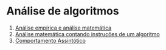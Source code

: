 # Análise de algoritmos

1. [Análise empírica e análise matemática](./01_README.md)
2. [Análise matemática contando instruções de um algoritmo](./02_README.md)
3. [Comportamento Assintótico](./03_README.md)